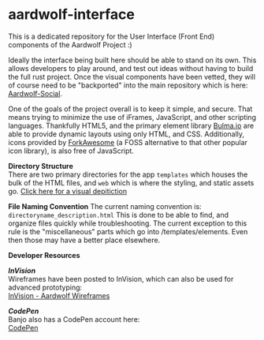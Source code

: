 # aardwolf-interface
This is a dedicated repository for the User Interface (Front End) components of the Aardwolf Project :)

Ideally the interface being built here should be able to stand on its own.  This allows developers to play around, and test out ideas 
without having to build the full rust project.  Once the visual components have been vetted, they will of course need to be "backported" into the main repository
which is here: [Aardwolf-Social](https://github.com/aardwolf-social/aardwolf).
<br />

One of the goals of the project overall is to keep it simple, and secure.  That means trying to minimize the use of iFrames, JavaScript, and other scripting 
languages.  Thankfully HTML5, and the primary element library [Bulma.io](https://bulma.io) are able to provide dynamic layouts using only HTML, and CSS. 
Additionally, icons provided by [ForkAwesome](https://forkawesome.github.io/Fork-Awesome/) (a FOSS alternative to that other popular icon library),
is also free of JavaScript. 
<br />

**Directory Structure**<br />
There are two primary directories for the app `templates` which houses the bulk of the HTML files, and `web` which is where the styling, and static assets go.  [Click here for a visual depitiction](DIRECTORY_STRUCTURE.MD)

**File Naming Convention**
The current naming convention is: `directoryname_description.html`
This is done to be able to find, and organize files quickly while troubleshooting.  The current exception to this rule is the "miscellaneous" parts which go into /templates/elements.  Even then those may have a better place elsewhere.

**Developer Resources**

***InVision***<br />
Wireframes have been posted to InVision, which can also be used for advanced prototyping:<br />
[InVision - Aardwolf Wireframes](https://invis.io/H3OTASXPMSY)

***CodePen***<br />
Banjo also has a CodePen account here: <br />
[CodePen](https://codepen.io/BanjoFox/)
